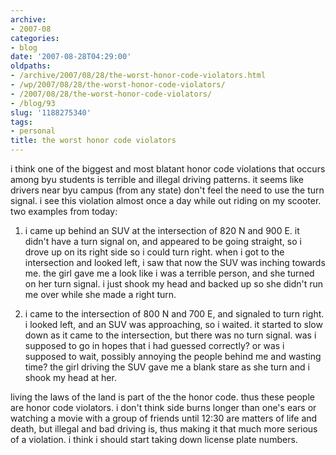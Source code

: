 ```yaml
---
archive:
- 2007-08
categories:
- blog
date: '2007-08-28T04:29:00'
oldpaths:
- /archive/2007/08/28/the-worst-honor-code-violators.html
- /wp/2007/08/28/the-worst-honor-code-violators/
- /2007/08/28/the-worst-honor-code-violators/
- /blog/93
slug: '1188275340'
tags:
- personal
title: the worst honor code violators
---
```


i think one of the biggest and most blatant honor code violations that
occurs among byu students is terrible and illegal driving patterns. it
seems like drivers near byu campus (from any state) don't feel the need to
use the turn signal. i see this violation almost once a day while out
riding on my scooter. two examples from today:   
  
1. i came up behind an SUV at the intersection of 820 N and 900 E. it
  didn't have a turn signal on, and appeared to be going straight, so
  i drove up on its right side so i could turn right. when i got to the
  intersection and looked left, i saw that now the SUV was inching towards
  me. the girl gave me a look like i was a terrible person, and she turned
  on her turn signal. i just shook my head and backed up so she didn't run
  me over while she made a right turn.  
  
2. i came to the intersection of 800 N and 700 E, and signaled to turn
  right. i looked left, and an SUV was approaching, so i waited. it
  started to slow down as it came to the intersection, but there was no
  turn signal. was i supposed to go in hopes that i had guessed correctly?
  or was i supposed to wait, possibly annoying the people behind me and
  wasting time? the girl driving the SUV gave me a blank stare as she turn
  and i shook my head at her.  
  
living the laws of the land is part of the the honor code. thus these
people are honor code violators. i don't think side burns longer than
one's ears or watching a movie with a group of friends until 12:30 are
matters of life and death, but illegal and bad driving is, thus making it
that much more serious of a violation. i think i should start taking down
license plate numbers.

